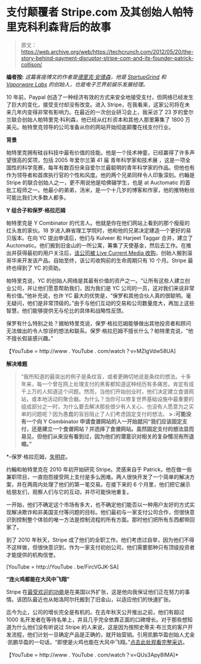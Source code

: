 # 支付颠覆者 Stripe.com 及其创始人帕特里克科利森背后的故事

> 原文：<https://web.archive.org/web/https://techcrunch.com/2012/05/20/the-story-behind-payment-disruptor-stripe-com-and-its-founder-patrick-collison/>

**编者按:** *这篇客座博文的作者是[德里克·安德森](https://web.archive.org/web/20230131002844/https://twitter.com/#!/DerekjAndersen)，他是 [StartupGrind](https://web.archive.org/web/20230131002844/http://www.meetup.com/Startup-Grind/) 和 [Vaporware Labs](https://web.archive.org/web/20230131002844/http://vaporwarelabs.com/) 的创始人，也是电子艺界前娱乐发展经理。*

10 年前，Paypal 创造了一种经济有效的方式来安全地接受支付，但网络已经发生了巨大的变化，接受支付却没有改变。进入 Stripe，在我看来，这家公司将在未来几年内变得非常有影响力。在最近的一次创业研习会上，我采访了 23 岁的爱尔兰联合创始人帕特里克·科利森，他已经从红杉资本和其他人那里筹集了 1800 万美元。帕特里克领导的公司准备从你的网站开始彻底颠覆在线支付行业。

**背景**

帕特里克拥有硅谷科技中最有价值的技能。他是一个技术神童，已经赢得了许多声望很高的奖项，包括 2005 年爱尔兰第 41 届 青年科学家和技术展 ，这是一项全国性的科学竞赛，每年有数百份来自爱尔兰最聪明的青年科学家的作品。但他也有作为领导者和首席执行官的个性和风度。他的两个兄弟同样令人印象深刻。约翰是 Stripe 的联合创始人之一，更不用说他是哈佛辍学生，也是 at Auctomatic 的首批工程师之一。他最小的弟弟，汤米，是一个十几岁的博客和作家，他的推特粉丝可能比我们大多数人都多。

**Y 组合子和保罗·格拉厄姆**

帕特里克是 Y Combinator 的代言人。他就是你在他们网站上看到的那个瘦瘦的红头发的家伙。18 岁进入麻省理工学院时，他和他的兄弟决定建造一个更好的易贝版本。在向 YC 提出申请后，他们与 Kulveer 和 Harjeet Taggar 合并，建立了 Auctomatic。他们搬到旧金山的一所公寓，筹集了天使基金，然后去工作。在推出并获得最初的用户关注后，[该公司被 Live Current Media 收购](https://web.archive.org/web/20230131002844/https://techcrunch.com/2008/03/26/communicate-acquires-y-combinator-startup-auctomatic-unveils-new-business-strategy)，创始人搬到温哥华来开发该产品。自始至终，该公司收购前的生命周期只有 10 个月。Stripe 最终也得到了 YC 的资助。

帕特里克说，YC 的创始人网络是其最有价值的资产之一。“让所有这些人建立创业公司，并让他们愿意帮助我们，因为我们是 YC 公司的一员，这对我们来说非常有价值。”他补充说，也许 YC 最大的优势是，“保罗和其他合伙人真的很聪明。毫无疑问，他们是非常顶级的。”由于与他们互动的交易和公司数量庞大，再加上这些智慧，他们能够提供无与伦比的具体和战略性反馈。

保罗有什么特别之处？据帕特里克说，保罗·格拉厄姆能够做出其他投资者和顾问无法做出的令人惊讶的想法和联系。保罗·格拉厄姆不擅长什么？帕特里克说，“他不擅长假装感兴趣。”

【YouTube = http://www . YouTube . com/watch？v=MZIgVdw58UA]

**解决难题**

> “我所知道的最突出的例子是条纹盲，或者更确切地说是条纹的想法。十多年来，每一个曾在网上处理支付的黑客都知道这种经历有多痛苦。肯定有成千上万的人知道这个问题。然而，当他们开始创业时，他们决定建立食谱网站，或本地活动的聚合器。为什么？当你可以修复世界基础设施中最重要的组成部分之一时，为什么要去解决那些很少有人关心、也没有人愿意为之买单的问题呢？因为愚蠢的盲目阻止了人们考虑固定支付的想法。** > :可能没有一个向 Y Combinator 申请食谱网站的人一开始就问“我们应该固定支付，还是建立一个食谱网站？并选择了食谱网站。虽然固定支付的想法显而易见，但他们从来没有看到过，因为他们的潜意识对相关的复杂情况有所退缩。”**

 *–保罗·格拉厄姆，[失明症](https://web.archive.org/web/20230131002844/http://paulgraham.com/schlep.html)。

约翰和帕特里克在 2010 年初开始研究 Stripe。灵感来自于 Patrick，他在做一些兼职项目，一直抱怨接受网上支付是多么困难。两人很快开发了一个简单的解决方案，并在两周内处理了他们的第一笔交易。在接下来的 6 个月里，他们把它展示给朋友们，观察人们与它的互动，并尽可能快地重复。

一开始，他们不确定这个市场有多大，也不确定他们能否以一种用户友好的方式实现解决欺诈和非美国支付等问题的目标。他们最初与一家支付公司合作，但很快意识到控制整个体验的唯一方法是控制流程的所有方面。那时他们把所有东西都带回家了。

到了 2010 年秋天，Stripe 成了他们的全职工作。他们考虑过自举，因为他们不得不这样做，但很快意识到，作为一家支付初创公司，他们需要那种只有顶级投资者才能提供的机构信誉。

[YouTube = http://YouTube . be/FircVGJK-SA]

**“连火鸡都能在大风中飞翔”**

Stripe 在[最受欢迎的功能](https://web.archive.org/web/20230131002844/https://answers.stripe.com/questions/is-stripe-available-outside-of-the-us)是在美国以外扩张，这是他向我保证他们正在努力的事情。该团队最近也从帕洛阿尔托搬到了旧金山，以适应他们的快速扩张。

迄今为止，公司的增长完全是有机的。在去年秋天公开推出之前，他们有超过 1000 名开发者在等待名单上，并且几乎完全依靠正面的口碑增长。对于那些想知道为什么他们没有听说过 Stripe 的人来说，这是因为按照史蒂夫·布兰克的客户开发流程，他们计划一旦确定产品是正确的，就开始营销。引用凯鹏华盈创始人尤金·凯鹏华盈的一句话，“即使是火鸡也能在大风中飞翔。”[点击此处观看完整采访](https://web.archive.org/web/20230131002844/http://startupgrind.com/2012/04/patrick-collison-founder-stripe-live-at-startup-grind-video)。

【YouTube = http://www . YouTube . com/watch？v=QUs3Apy8IMA]*